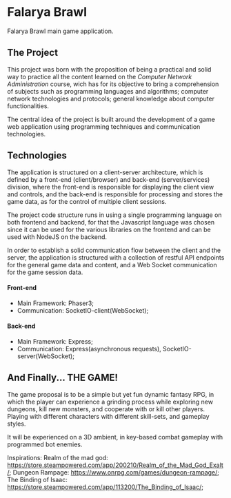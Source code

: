 # Falarya Brawl

Falarya Brawl main game application.

## The Project

This project was born with the proposition of being a practical and solid way to practice all the content learned on the _Computer Network Administration_ course, wich has for its objective to bring a comprehension of subjects such as programming languages and algorithms; computer network technologies and protocols; general knowledge about computer functionalities.

The central idea of the project is built around the development of a game web application using programming techniques and communication technologies.

## Technologies

The application is structured on a client-server architecture, which is defined by a front-end (client/browser) and back-end (server/services) division, where the front-end is responsible for displaying the client view and controls, and the back-end is responsible for processing and stores the game data, as for the control of multiple client sessions.

The project code structure runs in using a single programming language on both frontend and backend, for that the Javascript language was chosen since it can be used for the various libraries on the frontend and can be used with NodeJS on the backend.

In order to establish a solid communication flow between the client and the server, the application is structured with a collection of restful API endpoints for the general game data and content, and a Web Socket communication for the game session data.

#### Front-end

- Main Framework: Phaser3;
- Communication: SocketIO-client(WebSocket);

#### Back-end

- Main Framework: Express;
- Communication: Express(asynchronous requests), SocketIO-server(WebSocket);

## And Finally... THE GAME!

The game proposal is to be a simple but yet fun dynamic fantasy RPG, in which the player can experience a grinding process while exploring new dungeons, kill new monsters, and cooperate with or kill other players. Playing with different characters with different skill-sets, and gameplay styles.

It will be experienced on a 3D ambient, in key-based combat gameplay with programmed bot enemies.

Inspirations:
Realm of the mad god: https://store.steampowered.com/app/200210/Realm_of_the_Mad_God_Exalt/;
Dungeon Rampage: https://www.onrpg.com/games/dungeon-rampage/;
The Binding of Isaac: https://store.steampowered.com/app/113200/The_Binding_of_Isaac/;
